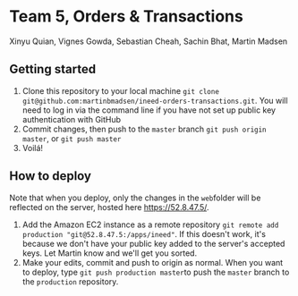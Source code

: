 # Team 5, Orders & Transactions
Xinyu Quian, Vignes Gowda, Sebastian Cheah, Sachin Bhat, Martin Madsen

## Getting started

1. Clone this repository to your local machine `git clone git@github.com:martinbmadsen/ineed-orders-transactions.git`. You will need to log in via the command line if you have not set up public key authentication with GitHub
2. Commit changes, then push to the `master` branch `git push origin master`, or `git push master`
3. Voilá!

## How to deploy
Note that when you deploy, only the changes in the ``web``folder will be reflected on the server, hosted here https://52.8.47.5/.

1. Add the Amazon EC2 instance as a remote repository `git remote add production "git@52.8.47.5:/apps/ineed"`. If this doesn't work, it's because we don't have your public key added to the server's accepted keys. Let Martin know and we'll get you sorted.
2. Make your edits, commit and push to origin as normal. When you want to deploy, type `git push production master`to push the `master` branch to the `production` repository.
